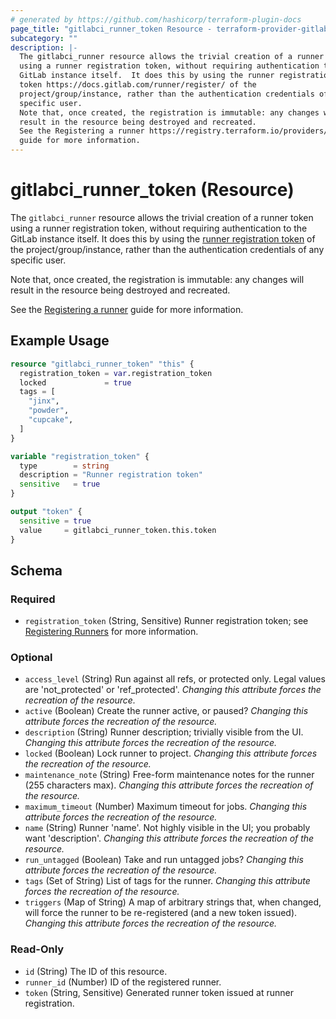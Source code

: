 ```yaml
---
# generated by https://github.com/hashicorp/terraform-plugin-docs
page_title: "gitlabci_runner_token Resource - terraform-provider-gitlabci"
subcategory: ""
description: |-
  The gitlabci_runner resource allows the trivial creation of a runner token
  using a runner registration token, without requiring authentication to the
  GitLab instance itself.  It does this by using the runner registration
  token https://docs.gitlab.com/runner/register/ of the
  project/group/instance, rather than the authentication credentials of any
  specific user.
  Note that, once created, the registration is immutable: any changes will
  result in the resource being destroyed and recreated.
  See the Registering a runner https://registry.terraform.io/providers/rsrchboy/gitlabci/latest/docs/guides/registering-a-runner
  guide for more information.
---
```


# gitlabci_runner_token (Resource)

The `gitlabci_runner` resource allows the trivial creation of a runner token
using a runner registration token, without requiring authentication to the
GitLab instance itself.  It does this by using the [runner registration
token](https://docs.gitlab.com/runner/register/) of the
project/group/instance, rather than the authentication credentials of any
specific user.

Note that, once created, the registration is immutable: any changes will
result in the resource being destroyed and recreated.

See the [Registering a runner](https://registry.terraform.io/providers/rsrchboy/gitlabci/latest/docs/guides/registering-a-runner)
guide for more information.

## Example Usage

```terraform
resource "gitlabci_runner_token" "this" {
  registration_token = var.registration_token
  locked             = true
  tags = [
    "jinx",
    "powder",
    "cupcake",
  ]
}

variable "registration_token" {
  type        = string
  description = "Runner registration token"
  sensitive   = true
}

output "token" {
  sensitive = true
  value     = gitlabci_runner_token.this.token
}
```

<!-- schema generated by tfplugindocs -->
## Schema

### Required

- `registration_token` (String, Sensitive) Runner registration token; see [Registering Runners](https://docs.gitlab.com/runner/register) for more information.

### Optional

- `access_level` (String) Run against all refs, or protected only. Legal values are 'not_protected' or 'ref_protected'. *Changing this attribute forces the recreation of the resource.*
- `active` (Boolean) Create the runner active, or paused? *Changing this attribute forces the recreation of the resource.*
- `description` (String) Runner description; trivially visible from the UI. *Changing this attribute forces the recreation of the resource.*
- `locked` (Boolean) Lock runner to project. *Changing this attribute forces the recreation of the resource.*
- `maintenance_note` (String) Free-form maintenance notes for the runner (255 characters max). *Changing this attribute forces the recreation of the resource.*
- `maximum_timeout` (Number) Maximum timeout for jobs. *Changing this attribute forces the recreation of the resource.*
- `name` (String) Runner 'name'.  Not highly visible in the UI; you probably want 'description'. *Changing this attribute forces the recreation of the resource.*
- `run_untagged` (Boolean) Take and run untagged jobs? *Changing this attribute forces the recreation of the resource.*
- `tags` (Set of String) List of tags for the runner. *Changing this attribute forces the recreation of the resource.*
- `triggers` (Map of String) A map of arbitrary strings that, when changed, will force the runner to be re-registered (and a new token issued). *Changing this attribute forces the recreation of the resource.*

### Read-Only

- `id` (String) The ID of this resource.
- `runner_id` (Number) ID of the registered runner.
- `token` (String, Sensitive) Generated runner token issued at runner registration.


